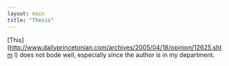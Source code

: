 ```yaml
---
layout: main
title: "Thesis"
---
```

[This](http://www.dailyprincetonian.com/archives/2005/04/18/opinion/12625.shtm
l) does not bode well, especially since the author is in my department.

